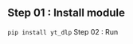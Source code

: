 <h2>Step 01 : Install module </h2>
<code>pip install yt_dlp</code>
<dlyoutube.py>Step 02 : Run</dlyoutube.py>

